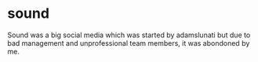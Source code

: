 # sound

Sound was a big social media which was started by adamslunati but due to bad management and unprofessional team members, it was abondoned by me.
